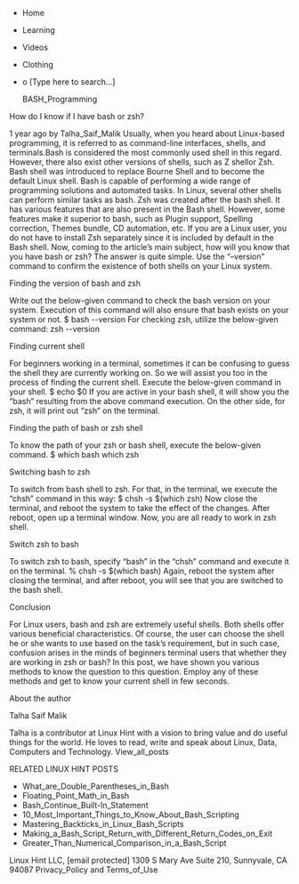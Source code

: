 





















































* Home
* Learning
* Videos
* Clothing
*
  o [Type here to search...]


   BASH_Programming


How do I know if I have bash or zsh?

1 year ago
by Talha_Saif_Malik
Usually, when you heard about Linux-based programming, it is referred to as
command-line interfaces, shells, and terminals.Bash is considered the most
commonly used shell in this regard. However, there also exist other versions of
shells, such as Z shellor Zsh.
Bash shell was introduced to replace Bourne Shell and to become the default
Linux shell. Bash is capable of performing a wide range of programming
solutions and automated tasks. In Linux, several other shells can perform
similar tasks as bash. Zsh was created after the bash shell. It has various
features that are also present in the Bash shell. However, some features make
it superior to bash, such as Plugin support, Spelling correction, Themes
bundle, CD automation, etc. If you are a Linux user, you do not have to install
Zsh separately since it is included by default in the Bash shell.
Now, coming to the article’s main subject, how will you know that you have bash
or zsh?
The answer is quite simple. Use the “–version” command to confirm the existence
of both shells on your Linux system.

Finding the version of bash and zsh

Write out the below-given command to check the bash version on your system.
Execution of this command will also ensure that bash exists on your system or
not.
$ bash --version
For checking zsh, utilize the below-given command:
zsh --version

Finding current shell

For beginners working in a terminal, sometimes it can be confusing to guess the
shell they are currently working on. So we will assist you too in the process
of finding the current shell.
Execute the below-given command in your shell.
$ echo $0
If you are active in your bash shell, it will show you the “bash” resulting
from the above command execution.
On the other side, for zsh, it will print out “zsh” on the terminal.

Finding the path of bash or zsh shell

To know the path of your zsh or bash shell, execute the below-given command.
$ which bash
which zsh

Switching bash to zsh

To switch from bash shell to zsh. For that, in the terminal, we execute the
“chsh” command in this way:
$ chsh -s $(which zsh)
Now close the terminal, and reboot the system to take the effect of the
changes. After reboot, open up a terminal window. Now, you are all ready to
work in zsh shell.

Switch zsh to bash

To switch zsh to bash, specify “bash” in the “chsh” command and execute it on
the terminal.
% chsh -s $(which bash)
Again, reboot the system after closing the terminal, and after reboot, you will
see that you are switched to the bash shell.

Conclusion

For Linux users, bash and zsh are extremely useful shells. Both shells offer
various beneficial characteristics. Of course, the user can choose the shell he
or she wants to use based on the task’s requirement, but in such case,
confusion arises in the minds of beginners terminal users that whether they are
working in zsh or bash? In this post, we have shown you various methods to know
the question to this question. Employ any of these methods and get to know your
current shell in few seconds.


About the author


Talha Saif Malik

Talha is a contributor at Linux Hint with a vision to bring value and do useful
things for the world. He loves to read, write and speak about Linux, Data,
Computers and Technology.
View_all_posts

RELATED LINUX HINT POSTS


* What_are_Double_Parentheses_in_Bash
* Floating_Point_Math_in_Bash
* Bash_Continue_Built-In_Statement
* 10_Most_Important_Things_to_Know_About_Bash_Scripting
* Mastering_Backticks_in_Linux_Bash_Scripts
* Making_a_Bash_Script_Return_with_Different_Return_Codes_on_Exit
* Greater_Than_Numerical_Comparison_in_a_Bash_Script

Linux Hint LLC, [email protected]
1309 S Mary Ave Suite 210, Sunnyvale, CA 94087
 Privacy_Policy and Terms_of_Use
